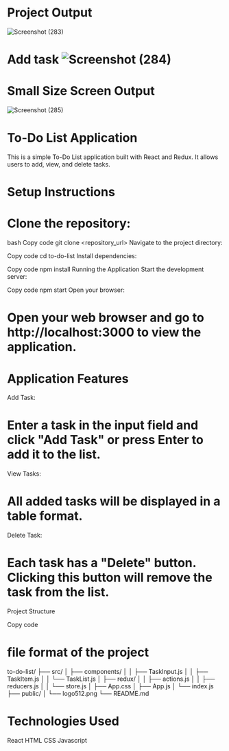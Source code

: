 #  Project Output

![Screenshot (283)](https://github.com/Anil9651080/QuadBtech_React-To-Do-Application/assets/92240772/055b6139-ba43-4a81-9799-8a151f290991)

# Add task ![Screenshot (284)](https://github.com/Anil9651080/QuadBtech_React-To-Do-Application/assets/92240772/52c0cf45-c08d-4304-9d4c-8bef6ac608dd)

# Small Size Screen Output

![Screenshot (285)](https://github.com/Anil9651080/QuadBtech_React-To-Do-Application/assets/92240772/6fe2ff11-e5e4-4366-bb6e-71f504b0149e)




#                              To-Do List Application

This is a simple To-Do List application built with React and Redux. It allows users to add, view, and delete tasks.

#  Setup Instructions
#   Clone the repository:

bash
Copy code
git clone <repository_url>
Navigate to the project directory:


Copy code
cd to-do-list
Install dependencies:

Copy code
npm install
Running the Application
Start the development server:

Copy code
npm start
Open your browser:

# Open your web browser and go to http://localhost:3000 to view the application.

# Application Features
Add Task:

# Enter a task in the input field and click "Add Task" or press Enter to add it to the list.
View Tasks:

# All added tasks will be displayed in a table format.
Delete Task:

# Each task has a "Delete" button. Clicking this button will remove the task from the list.
Project Structure

Copy code

# file format of the project 
to-do-list/
├── src/
│   ├── components/
│   │   ├── TaskInput.js
│   │   ├── TaskItem.js
│   │   └── TaskList.js
│   ├── redux/
│   │   ├── actions.js
│   │   ├── reducers.js
│   │   └── store.js
│   ├── App.css
│   ├── App.js
│   └── index.js
├── public/
│   └── logo512.png
└── README.md



# Technologies Used


React
HTML
CSS
Javascript

